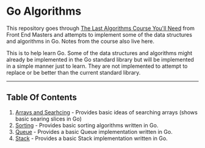 # Go Algorithms

This repository goes through [The Last Algorithms Course You'll Need](https://frontendmasters.com/courses/algorithms/) from Front End Masters and attempts to implement some of the data structures and algorithms in Go. Notes from the course also live here. 

This is to help learn Go. Some of the data structures and algorithms might already be implemented in the Go standard library but will be implemented in a simple manner just to learn. They are not implemented to attempt to replace or be better than the current standard library.

---

## Table Of Contents

1. [Arrays and Searhcing](./arrays/) - Provides basic ideas of searching arrays (shows basic searing slices in Go)
2. [Sorting](./sorting/) - Provides basic sorting algorithms written in Go.
3. [Queue](./queues/) - Provides a basic Queue implementation written in Go.
4. [Stack](./stack/) - Provides a basic Stack implementation written in Go.
